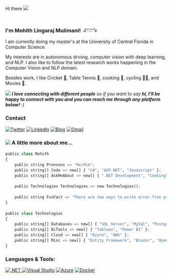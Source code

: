 Hi there <img src="https://github.com/mohithlm081997/mohithlm97/blob/main/6ZFR.gif" width="70px">
<h3>I'm Mohith Lingaraj Mulimani! <img src="https://github.com/VijayPrakashReddy-k/VijayPrakashReddy-k/blob/master/Images/logo.gif" width="50"></h3>
I am currently doing my master's at the University of Central Florida in Computer Science.

My interests are in autonomous driving, computer vision with deep learning, and NLP. I also like to follow the latest research works happening in the Computer Vision and NLP domain.

Besides work, I like Cricket 🏏, Table Tennis 🏓, cooking 🥘, cycling 🚴‍♀️, and Movies 🎥.

<img src="https://github.com/mohithlm081997/mohithlm97/blob/main/4q43.gif" width="60"> <em><b>I love connecting with different people</b> so if you want to say <b>hi, I'll be happy to connect with you and you can reach me through any platform below!</b> :)</em>
<h3>Contact</h3>
<p>
  <a href="https://twitter.com/K_VijayPrakash" target="_blank"><img alt="Twitter" src="https://img.shields.io/badge/twitter-%231DA1F2.svg?&style=for-the-badge&logo=twitter&logoColor=white" /></a> 
  <a href="https://www.linkedin.com/in/vijayprakash-reddy-kovuru-ab3740166/" target="_blank"><img alt="LinkedIn" src="https://img.shields.io/badge/linkedin-%230077B5.svg?&style=for-the-badge&logo=linkedin&logoColor=white" /></a>
  <a href="https://www.vijayprakashk.com/" target="_blank"> <img alt="Blog" src="https://img.shields.io/badge/Blogger-FF5722?style=for-the-badge&logo=blogger&logoColor=white"/></a>
  <a href="mailto:kovuru.vijayprakash@gmail.com"> <img alt="Gmail" src="https://img.shields.io/badge/Gmail-D14836?style=for-the-badge&logo=gmail&logoColor=white" />
     </a>
</p>

### <img src="https://media.giphy.com/media/VgCDAzcKvsR6OM0uWg/giphy.gif" width="50"> A little more about me...  

```python
public class Mohith
{
    public string Pronouns => "He/Him";
    public string[] Code => new[] { "C#", "ASP.NET", "Javascript" };
    public string[] AskMeAbout => new[] { ".NET Development", "Cooking", "Photography" };
    
    public Technologies Technologies => new Technologies();

    public string FunFact => "There are two ways to write error-free programs; only the third one works";
}

public class Technologies
{
    public string[] Databases => new[] { "SQL Server", "MySql", "PostgreSQL" };
    public string[] BiTools => new[] { "Tableau", "Power BI" };
    public string[] Cloud => new[] { "Azure", "AWS" };
    public string[] Misc => new[] { "Entity Framework", "Blazor", "OpenCV" };
}

```

<h3 align="left">Languages & Tools:</h3>
<p align="left">
<a href="https://dotnet.microsoft.com/" target="_blank"> <img src="https://img.shields.io/badge/.NET-512BD4?style=for-the-badge&logo=.net&logoColor=white" alt=".NET" /> </a>
<a href="https://visualstudio.microsoft.com/" target="_blank"> <img alt="Visual Studio" src="https://img.shields.io/badge/Visual_Studio-5C2D91.svg?style=for-the-badge&logo=visual-studio&logoColor=white" /></a>
<a href="https://azure.microsoft.com/" target="_blank"> <img alt="Azure" src="https://img.shields.io/badge/Azure-0089D6.svg?style=for-the-badge&logo=microsoft-azure&logoColor=white" /></a>
<a href="https://www.docker.com/" target="_blank"> <img alt="Docker" src="https://img.shields.io/badge/docker-%230db7ed.svg?style=for-the-badge&logo=docker&logoColor=white"/></a>

</p>
